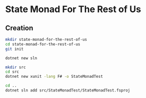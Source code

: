 # State Monad For The Rest of Us

## Creation
```bash
mkdir state-monad-for-the-rest-of-us
cd state-monad-for-the-rest-of-us
git init

dotnet new sln

mkdir src
cd src
dotnet new xunit -lang F# -o StateMonadTest

cd ..
dotnet sln add src/StateMonadTest/StateMonadTest.fsproj
```

